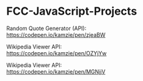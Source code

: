 # FCC-JavaScript-Projects

Random Quote Generator (API):   
https://codepen.io/kamzie/pen/zjeaBW

Wikipedia Viewer API:   
https://codepen.io/kamzie/pen/OZYjYw

Wikipedia Viewer API:   
https://codepen.io/kamzie/pen/MGNjjV

